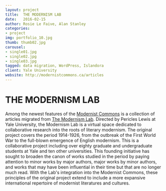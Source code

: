 ```yaml
---
layout: project
title:  THE MODERNISM LAB
date:   2016-02-15
author: Rosie Le Faive, Alan Stanley
categories:
- project
img: portfolio_10.jpg
thumb: thumb02.jpg
carousel:
- single01.jpg
- single02.jpg
- single03.jpg
tagged: data migration, WordPress, Islandora
client: Yale University
website: http://modernistcommons.ca/articles
--- 
```

# THE MODERNISM LAB

Among the newest features of the [Modernist Commons][commons] is a collection of articles migrated from [The Modernism Lab][lab]. Directed by Pericles Lewis at Yale University, the Modernism Lab is a virtual space dedicated to collaborative research into the roots of literary modernism. The original project covers the period 1914-1926, from the outbreak of the First World War to the full-blown emergence of English modernism. This is a collaborative project including over eighty graduate and undergraduate students at Yale and ten other universities. This founding initiative has sought to broaden the canon of works studied in the period by paying attention to minor works by major authors, major works by minor authors, and works that may have been influential in their time but that are no longer much read. With the Lab's integration into the Modernist Commons, these principles of the original project extend to include a more expansive international repertoire of modernist literatures and cultures.

[commons]: http://modernistcommons.ca

[lab]: http://modernism.research.yale.edu/index.php